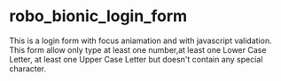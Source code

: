# robo_bionic_login_form
This is a login form with focus aniamation and with javascript validation.
This form allow only type at least one number,at least one Lower Case Letter, at least one Upper Case Letter but doesn't contain any special character.

